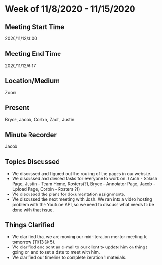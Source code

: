 # Week of 11/8/2020 - 11/15/2020

## Meeting Start Time

2020/11/12/3:00

## Meeting End Time

2020/11/12/6:17

## Location/Medium

Zoom

## Present

Bryce, Jacob, Corbin, Zach, Justin

## Minute Recorder

Jacob

## Topics Discussed

- We discussed and figured out the routing of the pages in our website. 
- We discussed and divided tasks for everyone to work on. (Zach - Splash Page, Justin - Team Home, Rosters(?), Bryce - Annotator Page, Jacob - Upload Page, Corbin - Rosters(?))
- We discussed the plans for documentation assignments. 
- We discussed the next meeting with Josh. We ran into a video hosting problem with the Youtube API, so we need to discuss what needs to be done with that issue. 

## Things Clarified
- We clarified that we are moving our mid-iteration mentor meeting to tomorrow (11/13 @ 5).
- We clarified and sent an e-mail to our client to update him on things going on and to set a date to meet with him. 
- We clarified our timeline to complete iteration 1 materials. 
